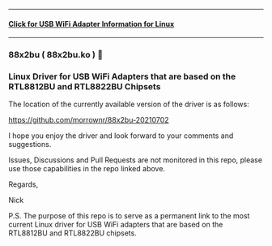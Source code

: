 -----

#### [Click for USB WiFi Adapter Information for Linux](https://github.com/morrownr/USB-WiFi)

-----

### 88x2bu ( 88x2bu.ko ) :rocket:

### Linux Driver for USB WiFi Adapters that are based on the RTL8812BU and RTL8822BU Chipsets

The location of the currently available version of the driver is as
follows:

https://github.com/morrownr/88x2bu-20210702

I hope you enjoy the driver and look forward to your comments and
suggestions.

Issues, Discussions and Pull Requests are not monitored in this repo,
please use those capabilities in the repo linked above.

Regards,

Nick

P.S. The purpose of this repo is to serve as a permanent link to the
most current Linux driver for USB WiFi adapters that are based on the
RTL8812BU and RTL8822BU chipsets.
